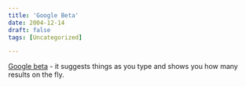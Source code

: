```yaml
---
title: 'Google Beta'
date: 2004-12-14
draft: false
tags: [Uncategorized]

---
```


[Google beta](http://www.google.com/webhp?complete=1&hl=en) - it suggests things as you type and shows you how many results on the fly.